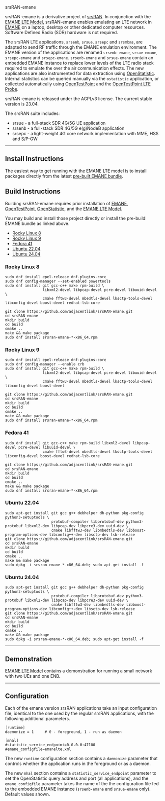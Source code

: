 srsRAN-emane

srsRAN-emane is a derivative project of
[srsRAN](https://github.com/srsRAN). In conjunction with the [EMANE LTE Model](https://github.com/adjacentlink/emane-model-lte.git),
srsRAN-emane enables emulating an LTE network in
[EMANE](https://github.com/adjacentlink/emane.git) on a laptop,
desktop or other dedicated computer resources. Software Defined Radio
(SDR) hardware is not required.

The srsRAN LTE applications, `srsenb`, `srsue`, `srsepc` and
`srsmbms`, are adapted to send RF traffic through the EMANE emulation
environment. The EMANE version of the applications are renamed
`srsenb-emane`, `srsue-emane`, `srsepc-emane` and
`srsepc-emane`. `srsenb-emane` and `srsue-emane` contain an embedded
EMANE instance to replace lower levels of the LTE radio stack required
to emulate the over the air communication effects. The new
applications are also instrumented for data extraction using
[OpenStatistic](https://github.com/adjacentlink/openstatistic). Internal
statistics can be queried manually via the `ostatistic` application,
or collected automatically using
[OpenTestPoint](https://github.com/adjacentlink/opentestpoint) and the
[OpenTestPoint LTE Probe](https://github.com/adjacentlink/opentestpoint-probe-lte).

srsRAN-emane is released under the AGPLv3 license. The current stable
version is 23.04.

The srsRAN suite includes:
  * srsue - a full-stack SDR 4G/5G UE application
  * srsenb - a full-stack SDR 4G/5G e(g)NodeB application
  * srsepc - a light-weight 4G core network implementation with MME, HSS and S/P-GW


---
## Install Instructions

The easiest way to get running with the EMANE LTE model is to install packages
directly from the latest [pre-built EMANE bundle](https://github.com/adjacentlink/emane/wiki/Install).


## Build Instructions

Building srsRAN-emane requires prior installation of [EMANE](https://github.com/adjacentlink/emane),
[OpenTestPoint](https://github.com/adjacentlink/opentestpoint),
[OpenStatistic](https://github.com/adjacentlink/openstatistic), and
 the [EMANE LTE Model](https://github.com/adjacentlink/emane-model-lte.git).

You may build and install those project directly or install the pre-build EMANE bundle
as linked above.

   * [Rocky Linux 8](#rocky-linux-8)
   * [Rocky Linux 9](#rocky-linux-8)
   * [Fedora 41](#fedora-35)
   * [Ubuntu 22.04](#ubuntu-2204)
   * [Ubuntu 24.04](#ubuntu-2204)


### Rocky Linux 8

```
sudo dnf install epel-release dnf-plugins-core
sudo dnf config-manager --set-enabled powertools
sudo dnf install git gcc-c++ make rpm-build \
                 libxml2-devel libpcap-devel pcre-devel libuuid-devel \
                 cmake fftw3-devel mbedtls-devel lksctp-tools-devel libconfig-devel boost-devel redhat-lsb-core

git clone https://github.com/adjacentlink/srsRAN-emane.git
cd srsRAN-emane
mkdir build
cd build
cmake ..
make && make package
sudo dnf install srsran-emane-*-x86_64.rpm
```

### Rocky Linux 9

```
sudo dnf install epel-release dnf-plugins-core
sudo dnf config-manager --enable crb
sudo dnf install git gcc-c++ make rpm-build \
                 libxml2-devel libpcap-devel pcre-devel libuuid-devel \
                 cmake fftw3-devel mbedtls-devel lksctp-tools-devel libconfig-devel boost-devel

git clone https://github.com/adjacentlink/srsRAN-emane.git
cd srsRAN-emane
mkdir build
cd build
cmake ..
make && make package
sudo dnf install srsran-emane-*-x86_64.rpm
```

### Fedora 41

```
sudo dnf install git gcc-c++ make rpm-build libxml2-devel libpcap-devel pcre-devel libuuid-devel \
                 cmake fftw3-devel mbedtls-devel lksctp-tools-devel libconfig-devel boost-devel redhat-lsb-core

git clone https://github.com/adjacentlink/srsRAN-emane.git
cd srsRAN-emane
mkdir build
cd build
cmake ..
make && make package
sudo dnf install srsran-emane-*-x86_64.rpm
```

### Ubuntu 22.04

```
sudo apt-get install git gcc g++ debhelper dh-python pkg-config python3-setuptools \
                     protobuf-compiler libprotobuf-dev python3-protobuf libxml2-dev libpcap-dev libpcre3-dev uuid-dev \
                     cmake libfftw3-dev libmbedtls-dev libboost-program-options-dev libconfig++-dev libsctp-dev lsb-release
git clone https://github.com/adjacentlink/srsRAN-emane.git
cd srsRAN-emane
mkdir build
cd build
cmake ..
make && make package
sudo dpkg -i srsran-emane-*-x86_64.deb; sudo apt-get install -f
```

### Ubuntu 24.04

```
sudo apt-get install git gcc g++ debhelper dh-python pkg-config python3-setuptools \
                     protobuf-compiler libprotobuf-dev python3-protobuf libxml2-dev libpcap-dev libpcre3-dev uuid-dev \
                     cmake libfftw3-dev libmbedtls-dev libboost-program-options-dev libconfig++-dev libsctp-dev lsb-release
git clone https://github.com/adjacentlink/srsRAN-emane.git
cd srsRAN-emane
mkdir build
cd build
cmake ..
make && make package
sudo dpkg -i srsran-emane-*-x86_64.deb; sudo apt-get install -f
```

---
## Demonstration

[EMANE LTE Model](https://github.com/adjacentlink/emane-model-lte.git) contains a demonstration for running
a small network with two UEs and one ENB.

---
## Configuration

Each of the emane version srsRAN applications take an input
configuration file, identical to the one used by the regular srsRAN
applications, with the following additional parameters.


```
[runtime]
daemonize = 1     # 0 - foreground, 1 - run as daemon

[mhal]
#statistic_service_endpoint=0.0.0.0:47100
#emane_configfile=emanelte.xml
```

The new `runtime` configuration section contains a `daemonize` parameter
that controls whether the application runs in the foreground or as a daemon.

The new `mhal` section contains a `statistic_service_endpoint`
parameter to set the OpenStatistic query address and port (all
applications), and the `emane_configfile` parameter takes the
name of the the configuration file fed to the embedded EMANE instance
(`srsenb-emane` and `srsue-emane` only). Default values shown.
